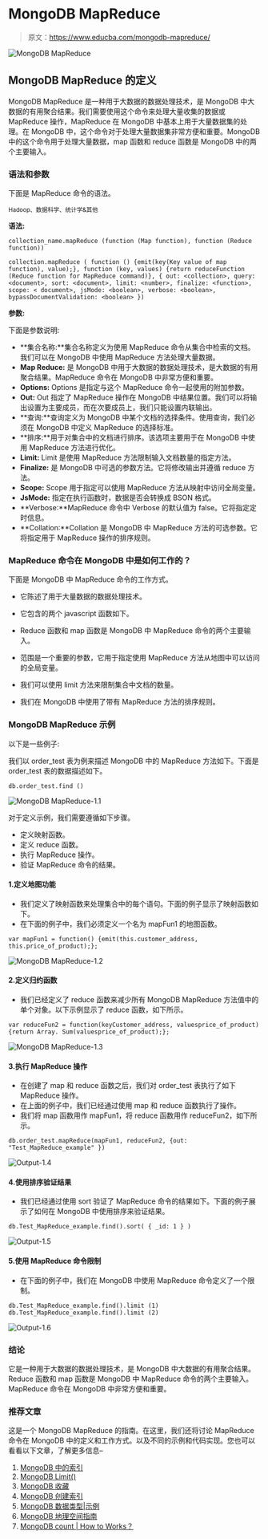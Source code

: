 # MongoDB MapReduce

> 原文：<https://www.educba.com/mongodb-mapreduce/>

![MongoDB MapReduce](img/894aad2d1c4ae8fa11189714e70f2316.png)



## MongoDB MapReduce 的定义

MongoDB MapReduce 是一种用于大数据的数据处理技术，是 MongoDB 中大数据的有用聚合结果。我们需要使用这个命令来处理大量收集的数据或 MapReduce 操作，MapReduce 在 MongoDB 中基本上用于大量数据集的处理。在 MongoDB 中，这个命令对于处理大量数据集非常方便和重要。MongoDB 中的这个命令用于处理大量数据，map 函数和 reduce 函数是 MongoDB 中的两个主要输入。

### 语法和参数

下面是 MapReduce 命令的语法。

<small>Hadoop、数据科学、统计学&其他</small>

**语法:**

`collection_name.mapReduce (function (Map function), function (Reduce function))`

`collection.mapReduce (
function () {emit(key(Key value of map function), value);},
function (key, values) {return reduceFunction (Reduce function for MapReduce command)}, {
out: <collection>,
query: <document>,
sort: <document>,
limit: <number>,
finalize: <function>,
scope: < document>,
jsMode: <boolean>,
verbose: <boolean>,
bypassDocumentValidation: <boolean>
})`

**参数:**

下面是参数说明:

*   **集合名称:**集合名称定义为使用 MapReduce 命令从集合中检索的文档。我们可以在 MongoDB 中使用 MapReduce 方法处理大量数据。
*   **Map Reduce:** 是 MongoDB 中用于大数据的数据处理技术，是大数据的有用聚合结果。MapReduce 命令在 MongoDB 中非常方便和重要。
*   **Options:** Options 是指定与这个 MapReduce 命令一起使用的附加参数。
*   **Out:** Out 指定了 MapReduce 操作在 MongoDB 中结果位置。我们可以将输出设置为主要成员，而在次要成员上，我们只能设置内联输出。
*   **查询:**查询定义为 MongoDB 中某个文档的选择条件。使用查询，我们必须在 MongoDB 中定义 MapReduce 的选择标准。
*   **排序:**用于对集合中的文档进行排序。该选项主要用于在 MongoDB 中使用 MapReduce 方法进行优化。
*   **Limit:** Limit 是使用 MapReduce 方法限制输入文档数量的指定方法。
*   **Finalize:** 是 MongoDB 中可选的参数方法。它将修改输出并遵循 reduce 方法。
*   **Scope:** Scope 用于指定可以使用 MapReduce 方法从映射中访问全局变量。
*   **JsMode:** 指定在执行函数时，数据是否会转换成 BSON 格式。
*   **Verbose:**MapReduce 命令中 Verbose 的默认值为 false。它将指定定时信息。
*   **Collation:**Collation 是 MongoDB 中 MapReduce 方法的可选参数。它将指定用于 MapReduce 操作的排序规则。

### MapReduce 命令在 MongoDB 中是如何工作的？

下面是 MongoDB 中 MapReduce 命令的工作方式。

*   它陈述了用于大量数据的数据处理技术。
*   它包含的两个 javascript 函数如下。

*   Reduce 函数和 map 函数是 MongoDB 中 MapReduce 命令的两个主要输入。
*   范围是一个重要的参数，它用于指定使用 MapReduce 方法从地图中可以访问的全局变量。
*   我们可以使用 limit 方法来限制集合中文档的数量。
*   我们在 MongoDB 中使用了带有 MapReduce 方法的排序规则。

### MongoDB MapReduce 示例

以下是一些例子:

我们以 order_test 表为例来描述 MongoDB 中的 MapReduce 方法如下。下面是 order_test 表的数据描述如下。

`db.order_test.find ()`

![MongoDB MapReduce-1.1](img/e1a4d46e4df6e419f200b562b69965f9.png "MongoDB MapReduce-1.1")



对于定义示例，我们需要遵循如下步骤。

*   定义映射函数。
*   定义 reduce 函数。
*   执行 MapReduce 操作。
*   验证 MapReduce 命令的结果。

#### 1.定义地图功能

*   我们定义了映射函数来处理集合中的每个语句。下面的例子显示了映射函数如下。
*   在下面的例子中，我们必须定义一个名为 mapFun1 的地图函数。

`var mapFun1 = function() {emit(this.customer_address, this.price_of_product);};`

![MongoDB MapReduce-1.2](img/4420cf13d92248165ad917b10b9c1786.png "MongoDB MapReduce-1.2")



#### 2.定义归约函数

*   我们已经定义了 reduce 函数来减少所有 MongoDB MapReduce 方法值中的单个对象。以下示例显示了 reduce 函数，如下所示。

`var reduceFun2 = function(keyCustomer_address, valuesprice_of_product) {return Array. Sum(valuesprice_of_product);};`

![MongoDB MapReduce-1.3](img/0e87532bfb9e0d55a5ca0e04ec12f535.png "MongoDB MapReduce-1.3")



#### 3.执行 MapReduce 操作

*   在创建了 map 和 reduce 函数之后，我们对 order_test 表执行了如下 MapReduce 操作。
*   在上面的例子中，我们已经通过使用 map 和 reduce 函数执行了操作。
*   我们将 map 函数用作 mapFun1，将 reduce 函数用作 reduceFun2，如下所示。

`db.order_test.mapReduce(mapFun1, reduceFun2, {out: "Test_MapReduce_example" })`

![Output-1.4](img/54fd6ac56c8afb459ef7ce31a172c378.png "Output-1.4")



#### 4.使用排序验证结果

*   我们已经通过使用 sort 验证了 MapReduce 命令的结果如下。下面的例子展示了如何在 MongoDB 中使用排序来验证结果。

`db.Test_MapReduce_example.find().sort( { _id: 1 } )`

![Output-1.5](img/4e3b80b858a345d759bc1d33586edf90.png "Output-1.5")



#### 5.使用 MapReduce 命令限制

*   在下面的例子中，我们在 MongoDB 中使用 MapReduce 命令定义了一个限制。

`db.Test_MapReduce_example.find().limit (1)
db.Test_MapReduce_example.find().limit (2)`

![Output-1.6](img/12204dbaab7a9bbaf9883b8b64df07ba.png "Output-1.6")



### 结论

它是一种用于大数据的数据处理技术，是 MongoDB 中大数据的有用聚合结果。Reduce 函数和 map 函数是 MongoDB 中 MapReduce 命令的两个主要输入。MapReduce 命令在 MongoDB 中非常方便和重要。

### 推荐文章

这是一个 MongoDB MapReduce 的指南。在这里，我们还将讨论 MapReduce 命令在 MongoDB 中的定义和工作方式。以及不同的示例和代码实现。您也可以看看以下文章，了解更多信息–

1.  [MongoDB 中的索引](https://www.educba.com/indexes-in-mongodb/)
2.  [MongoDB Limit()](https://www.educba.com/mongodb-limit/)
3.  [MongoDB 收藏](https://www.educba.com/mongodb-collection/)
4.  [MongoDB 创建索引](https://www.educba.com/mongodb-create-index/)
5.  [MongoDB 数据类型|示例](https://www.educba.com/mongodb-data-types/)
6.  [MongoDB 地理空间指南](https://www.educba.com/mongodb-geospatial/)
7.  [MongoDB count | How to Works？](https://www.educba.com/mongodb-count/)





